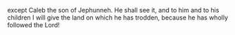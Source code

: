 except Caleb the son of Jephunneh. He shall see it, and to him and to his children I will give the land on which he has trodden, because he has wholly followed the Lord!
